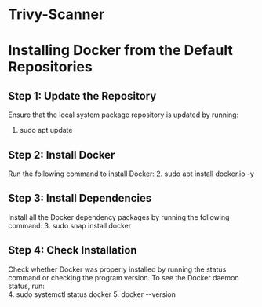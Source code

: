 # Trivy-Scanner

# Installing Docker from the Default Repositories 
## Step 1: Update the Repository
Ensure that the local system package repository is updated by running:
  1. sudo apt update

## Step 2: Install Docker
Run the following command to install Docker:
  2. sudo apt install docker.io -y

## Step 3: Install Dependencies
Install all the Docker dependency packages by running the following command:
  3. sudo snap install docker

## Step 4: Check Installation
Check whether Docker was properly installed by running the status command or checking the program version. To see the Docker daemon status, run:   
  4. sudo systemctl status docker
  5. docker --version

